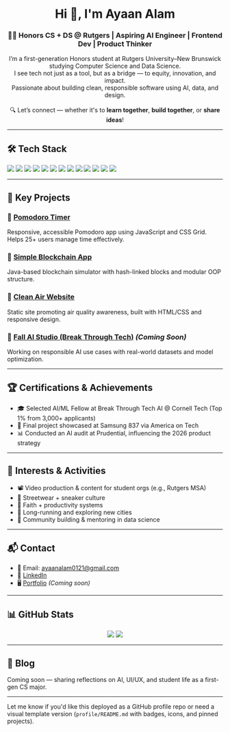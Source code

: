<h1 align="center">Hi 👋, I'm Ayaan Alam</h1>
<h3 align="center">👨‍💻 Honors CS + DS @ Rutgers | Aspiring AI Engineer | Frontend Dev | Product Thinker</h3>

<p align="center">
  I’m a first-generation Honors student at Rutgers University–New Brunswick studying Computer Science and Data Science.
  <br>
  I see tech not just as a tool, but as a bridge — to equity, innovation, and impact.
  <br>
  Passionate about building clean, responsible software using AI, data, and design.
  <br><br>
  🔍 Let’s connect — whether it's to <b>learn together</b>, <b>build together</b>, or <b>share ideas</b>!
</p>

---

## 🛠 Tech Stack
<p>
  <img src="https://img.shields.io/badge/Java-informational?style=flat&logo=java" />
  <img src="https://img.shields.io/badge/Python-informational?style=flat&logo=python" />
  <img src="https://img.shields.io/badge/JavaScript-informational?style=flat&logo=javascript" />
  <img src="https://img.shields.io/badge/HTML5-informational?style=flat&logo=html5" />
  <img src="https://img.shields.io/badge/CSS3-informational?style=flat&logo=css3" />
  <img src="https://img.shields.io/badge/React-informational?style=flat&logo=react" />
  <img src="https://img.shields.io/badge/TailwindCSS-informational?style=flat&logo=tailwindcss" />
  <img src="https://img.shields.io/badge/Firebase-informational?style=flat&logo=firebase" />
  <img src="https://img.shields.io/badge/Jupyter-informational?style=flat&logo=jupyter" />
  <img src="https://img.shields.io/badge/Scikit--learn-informational?style=flat&logo=scikitlearn" />
  <img src="https://img.shields.io/badge/Seaborn-informational?style=flat&logo=python" />
  <img src="https://img.shields.io/badge/Figma-informational?style=flat&logo=figma" />
  <img src="https://img.shields.io/badge/Jira-informational?style=flat&logo=jira" />
</p>

---

## 🚀 Key Projects

### 🔹 [Pomodoro Timer](https://github.com/aynalam12/pomodoro-timer)
Responsive, accessible Pomodoro app using JavaScript and CSS Grid. Helps 25+ users manage time effectively.

### 🔹 [Simple Blockchain App](https://github.com/aynalam12/simple-blockchain)
Java-based blockchain simulator with hash-linked blocks and modular OOP structure.

### 🔹 [Clean Air Website](https://github.com/aynalam12/clean-air)
Static site promoting air quality awareness, built with HTML/CSS and responsive design.

### 🔹 [Fall AI Studio (Break Through Tech)](https://www.breakthroughtech.org) *(Coming Soon)*
Working on responsible AI use cases with real-world datasets and model optimization.

---

## 🏆 Certifications & Achievements
- 🎓 Selected AI/ML Fellow at Break Through Tech AI @ Cornell Tech (Top 1% from 3,000+ applicants)
- 🥇 Final project showcased at Samsung 837 via America on Tech
- 📊 Conducted an AI audit at Prudential, influencing the 2026 product strategy

---

## 💬 Interests & Activities
- 📽 Video production & content for student orgs (e.g., Rutgers MSA)
- 👟 Streetwear + sneaker culture
- 🧠 Faith + productivity systems
- 🚴 Long-running and exploring new cities
- 🤝 Community building & mentoring in data science

---

## 📬 Contact
- 📧 Email: [ayaanalam0121@gmail.com](mailto:ayaanalam0121@gmail.com)  
- 💼 [LinkedIn](https://www.linkedin.com/in/ayaan-)  
- 🖥 [Portfolio](https://your-portfolio-link.com) *(Coming soon)*

---

## 📊 GitHub Stats

<p align="center">
  <img src="https://github-readme-stats.vercel.app/api?username=aynalam12&show_icons=true&theme=tokyonight&hide=stars" />
  <img src="https://github-readme-stats.vercel.app/api/top-langs/?username=aynalam12&layout=compact&theme=tokyonight" />
</p>

---

## 📝 Blog
Coming soon — sharing reflections on AI, UI/UX, and student life as a first-gen CS major.

---

Let me know if you'd like this deployed as a GitHub profile repo or need a visual template version (`profile/README.md` with badges, icons, and pinned projects).
